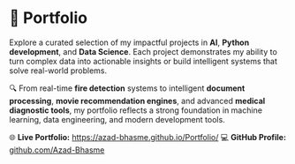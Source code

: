 
# 🚀 **Portfolio**

Explore a curated selection of my impactful projects in **AI**, **Python development**, and **Data Science**. Each project demonstrates my ability to turn complex data into actionable insights or build intelligent systems that solve real-world problems.

🔍 From real-time **fire detection** systems to intelligent **document processing**, **movie recommendation engines**, and advanced **medical diagnostic tools**, my portfolio reflects a strong foundation in machine learning, data engineering, and modern development tools.

🌐 **Live Portfolio:** https://azad-bhasme.github.io/Portfolio/
💻 **GitHub Profile:** [github.com/Azad-Bhasme](https://github.com/Azad-Bhasme)

